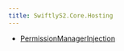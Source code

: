 ```yaml
---
title: SwiftlyS2.Core.Hosting
---
```


- [PermissionManagerInjection](/docs/api/core/hosting/permissionmanagerinjection)


